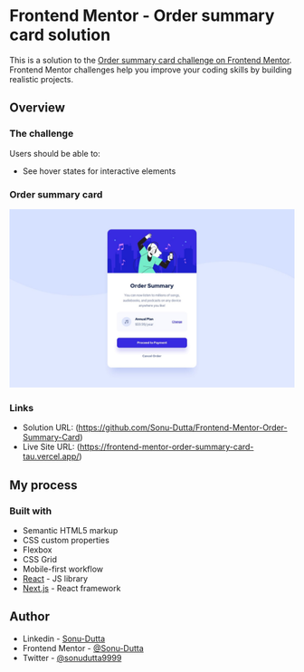 # Frontend Mentor - Order summary card solution

This is a solution to the [Order summary card challenge on Frontend Mentor](https://www.frontendmentor.io/challenges/order-summary-component-QlPmajDUj). Frontend Mentor challenges help you improve your coding skills by building realistic projects. 

## Overview

### The challenge

Users should be able to:

- See hover states for interactive elements

### Order summary card

![](./design/desktop-design.jpg)

### Links

- Solution URL: (https://github.com/Sonu-Dutta/Frontend-Mentor-Order-Summary-Card)
- Live Site URL: (https://frontend-mentor-order-summary-card-tau.vercel.app/)

## My process

### Built with

- Semantic HTML5 markup
- CSS custom properties
- Flexbox
- CSS Grid
- Mobile-first workflow
- [React](https://reactjs.org/) - JS library
- [Next.js](https://nextjs.org/) - React framework

## Author

- Linkedin - [Sonu-Dutta](https://www.linkedin.com/in/sonu-dutta-6900b3218)
- Frontend Mentor - [@Sonu-Dutta](https://www.frontendmentor.io/profile/Sonu-Dutta)
- Twitter - [@sonudutta9999](https://mobile.twitter.com/sonudutta9999)




